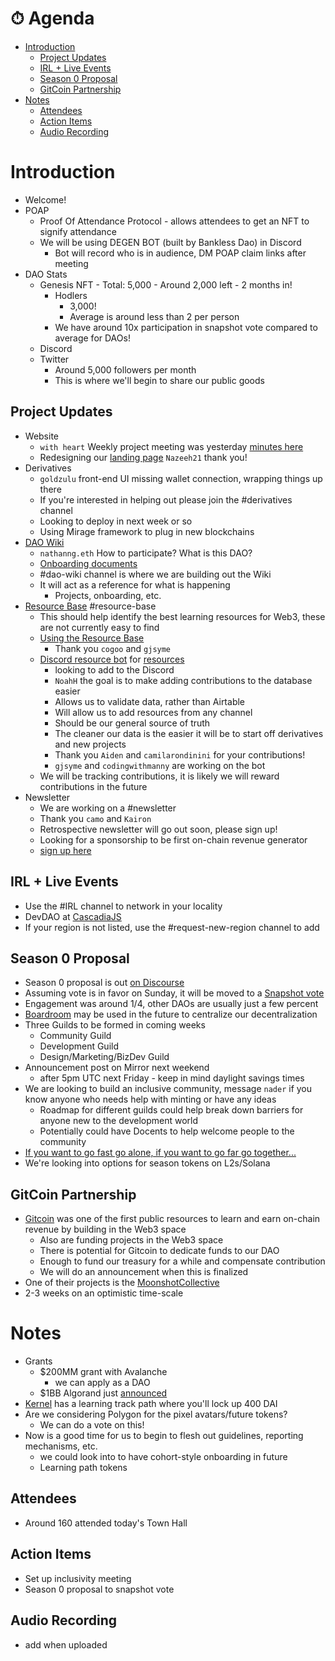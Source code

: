 # ⏱ Agenda

- [Introduction](#introduction)
  - [Project Updates](#project-updates)
  - [IRL + Live Events](#irl--live-events)
  - [Season 0 Proposal](#season-0-proposal)
  - [GitCoin Partnership](#gitcoin-partnership)
- [Notes](#notes)
  - [Attendees](#attendees)
  - [Action Items](#action-items)
  - [Audio Recording](#audio-recording)

# Introduction

- Welcome!
- POAP
  - Proof Of Attendance Protocol - allows attendees to get an NFT to signify attendance
  - We will be using DEGEN BOT (built by Bankless Dao) in Discord
    - Bot will record who is in audience, DM POAP claim links after meeting
- DAO Stats
  - Genesis NFT
        - Total: 5,000
        - Around 2,000 left
        - 2 months in!
    - Hodlers
        - 3,000!
        - Average is around less than 2 per person
    - We have around 10x participation in snapshot vote compared to average for DAOs!
  - Discord
  - Twitter
    - Around 5,000 followers per month
    - This is where we'll begin to share our public goods

## Project Updates

- Website
    - `with heart` Weekly project meeting was yesterday [minutes here](https://github.com/gjsyme/community/blob/feature/website-04Nov2021/meetings/2021/website/20211104-website.md)
    - Redesigning our [landing page](https://github.com/Developer-DAO/developerdao.com/pull/159) `Nazeeh21` thank you!
- Derivatives
    - `goldzulu` front-end UI missing wallet connection, wrapping things up there
    - If you're interested in helping out please join the #derivatives channel
    - Looking to deploy in next week or so
    - Using Mirage framework to plug in new blockchains
- [DAO Wiki](https://developerdao.notion.site/Developer-DAO-Wiki-eff4dcb00bef46fbaa93e9e4cf940e2e)
    - `nathanng.eth` How to participate? What is this DAO?
    - [Onboarding documents](https://developerdao.notion.site/New-DAO-Members-Onboarding-87a9fc2d0e194dfd81ccd4761cf3cc92)
    - #dao-wiki channel is where we are building out the Wiki
    - It will act as a reference for what is happening
        - Projects, onboarding, etc.
- [Resource Base](https://airtable.com/shrzgqiMiHE18Iy9O/tbljejdzelezqT0W7) #resource-base
    - This should help identify the best learning resources for Web3, these are not currently easy to find
    - [Using the Resource Base](https://developerdao.notion.site/Using-the-Resource-Base-308d3101db51413c80581b5f90a47415)
        - Thank you `cogoo` and `gjsyme`
    - [Discord resource bot](https://github.com/Developer-DAO/discord-resource-bot) for [resources](https://github.com/Developer-DAO/resources)
        - looking to add to the Discord
        - `NoahH` the goal is to make adding contributions to the database easier
        - Allows us to validate data, rather than Airtable
        - Will allow us to add resources from any channel
        - Should be our general source of truth
        - The cleaner our data is the easier it will be to start off derivatives and new projects
        - Thank you `Aiden` and `camilarondinini` for your contributions!
        - `gjsyme` and `codingwithmanny` are working on the bot
    - We will be tracking contributions, it is likely we will reward contributions in the future
- Newsletter
    - We are working on a #newsletter
    - Thank you `camo` and `Kairon`
    - Retrospective newsletter will go out soon, please sign up!
    - Looking for a sponsorship to be first on-chain revenue generator
    - [sign up here](https://developerdao.substack.com/)

## IRL + Live Events

- Use the #IRL channel to network in your locality
- DevDAO at [CascadiaJS](https://twitter.com/MichelleBakels/status/1456084953511317508/photo/1)
- If your region is not listed, use the #request-new-region channel to add

## Season 0 Proposal

- Season 0 proposal is out [on Discourse](https://forum.developerdao.com/t/p3-developer-dao-season-0/219/18)
- Assuming vote is in favor on Sunday, it will be moved to a [Snapshot vote](https://snapshot.org/#/devdao.eth)
- Engagement was around 1/4, other DAOs are usually just a few percent
- [Boardroom](https://www.boardroom.info/) may be used in the future to centralize our decentralization
- Three Guilds to be formed in coming weeks
    - Community Guild
    - Development Guild
    - Design/Marketing/BizDev Guild
- Announcement post on Mirror next weekend
    - after 5pm UTC next Friday - keep in mind daylight savings times
- We are looking to build an inclusive community, message `nader` if you know anyone who needs help with minting or have any ideas
    - Roadmap for different guilds could help break down barriers for anyone new to the development world
    - Potentially could have Docents to help welcome people to the community
- [If you want to go fast go alone, if you want to go far go together...](https://forum.developerdao.com/t/if-you-want-to-go-fast-go-alone-if-you-want-to-go-far-go-together-if-you-want-to-go-nowhere-start-a-dao/122?u=nathanng.eth)
- We're looking into options for season tokens on L2s/Solana

## GitCoin Partnership

- [Gitcoin](https://gitcoin.co) was one of the first public resources to learn and earn on-chain revenue by building in the Web3 space
    - Also are funding projects in the Web3 space
    - There is potential for Gitcoin to dedicate funds to our DAO
    - Enough to fund our treasury for a while and compensate contribution
    - We will do an announcement when this is finalized
- One of their projects is the [MoonshotCollective](https://moonshotcollective.space/)
- 2-3 weeks on an optimistic time-scale

# Notes

- Grants
    - $200MM grant with Avalanche
        - we can apply as a DAO
    - $1BB Algorand just [announced](https://www.youtube.com/watch?v=DSDCFP903m8)
- [Kernel](http://kernel.community/en/) has a learning track path where you'll lock up 400 DAI
- Are we considering Polygon for the pixel avatars/future tokens?
    - We can do a vote on this!
- Now is a good time for us to begin to flesh out guidelines, reporting mechanisms, etc.
    - we could look into to have cohort-style onboarding in future
    - Learning path tokens

## Attendees

- Around 160 attended today's Town Hall

## Action Items

- Set up inclusivity meeting
- Season 0 proposal to snapshot vote

## Audio Recording

- add when uploaded
